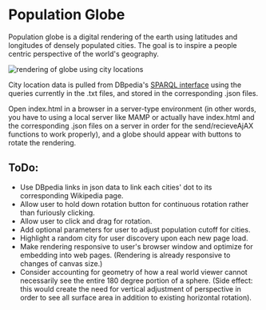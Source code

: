 # Population Globe

Population globe is a digital rendering of the earth using latitudes and longitudes of densely populated cities. The goal is to inspire a people centric perspective of the world's geography.

![rendering of globe using city locations](https://christophhebert.com/digital-globe/image.png "Population Globe")

City location data is pulled from DBpedia's [SPARQL interface](http://dbpedia.org/sparql) using the queries currently in the .txt files, and stored in the corresponding .json files.

Open index.html in a browser in a server-type environment (in other words, you have to using a local server like MAMP or actually have index.html and the corresponding .json files on a server in order for the send/recieveAjAX functions to work properly), and a globe should appear with buttons to rotate the rendering.

## ToDo:
- Use DBpedia links in json data to link each cities' dot to its corresponding Wikipedia page.
- Allow user to hold down rotation button for continuous rotation rather than furiously clicking.
- Allow user to click and drag for rotation.
- Add optional parameters for user to adjust population cutoff for cities.
- Highlight a random city for user discovery upon each new page load.
- Make rendering responsive to user's browser window and optimize for embedding into web pages. (Rendering is already responsive to changes of canvas size.)
- Consider accounting for geometry of how a real world viewer cannot necessarily see the entire 180 degree portion of a sphere. (Side effect: this would create the need for vertical adjustment of perspective in order to see all surface area in addition to existing horizontal rotation).
